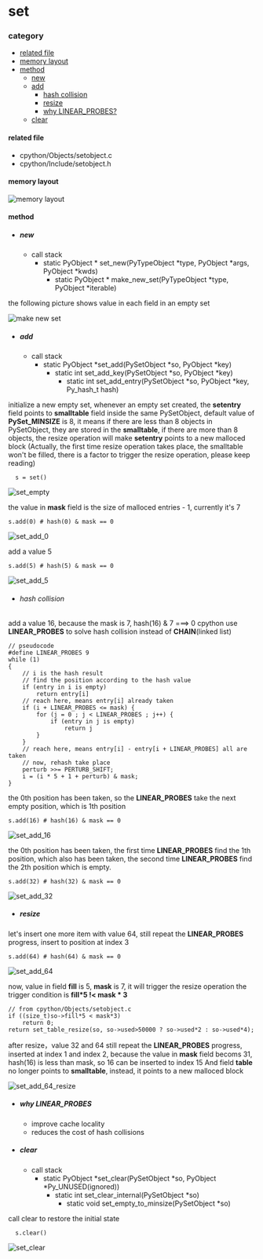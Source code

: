 # set

### category

* [related file](#related-file)
* [memory layout](#memory-layout)
* [method](#method)
	* [new](#new)
	* [add](#add)
		* [hash collision](#hash-collision)
		* [resize](#resize)
	    * [why LINEAR_PROBES?](#why-LINEAR_PROBES)
	* [clear](#clear)

#### related file
* cpython/Objects/setobject.c
* cpython/Include/setobject.h

#### memory layout

![memory layout](https://img-blog.csdnimg.cn/20190312123042232.png?x-oss-process=image/watermark,type_ZmFuZ3poZW5naGVpdGk,shadow_10,text_aHR0cHM6Ly9ibG9nLmNzZG4ubmV0L3FxXzMxNzIwMzI5,size_16,color_FFFFFF,t_70)

#### method

* ##### **new**
    * call stack
	    * static PyObject * set_new(PyTypeObject *type, PyObject *args, PyObject *kwds)
		    * static PyObject * make_new_set(PyTypeObject *type, PyObject *iterable)

the following picture shows value in each field in an empty set

![make new set](https://github.com/zpoint/CPython-Internals/blob/master/BasicObject/set/make_new_set.png)

* ##### **add**
    * call stack
        * static PyObject *set_add(PySetObject *so, PyObject *key)
		    * static int set_add_key(PySetObject *so, PyObject *key)
			    * static int set_add_entry(PySetObject *so, PyObject *key, Py_hash_t hash)


initialize a new empty set, whenever an empty set created, the **setentry** field points to **smalltable** field inside the same PySetObject, default value of **PySet_MINSIZE** is 8, it means if there are less than 8 objects in PySetObject, they are stored in the **smalltable**, if there are more than 8 objects, the resize operation will make **setentry** points to a new malloced block
(Actually, the first time resize operation takes place, the smalltable won't be filled, there is a factor to trigger the resize operation, please keep reading)

      s = set()

![set_empty](https://github.com/zpoint/CPython-Internals/blob/master/BasicObject/set/set_empty.png)

the value in **mask** field is the size of malloced entries - 1, currently it's 7

    s.add(0) # hash(0) & mask == 0

![set_add_0](https://github.com/zpoint/CPython-Internals/blob/master/BasicObject/set/set_add_0.png)

add a value 5

    s.add(5) # hash(5) & mask == 0

![set_add_5](https://github.com/zpoint/CPython-Internals/blob/master/BasicObject/set/set_add_5.png)

* ###### hash collision

add a value 16, because the mask is 7, hash(16) & 7 ===> 0
cpython use **LINEAR_PROBES** to solve hash collision instead of **CHAIN**(linked list)

    // pseudocode
    #define LINEAR_PROBES 9
    while (1)
    {
        // i is the hash result
        // find the position according to the hash value
        if (entry in i is empty)
        	return entry[i]
        // reach here, means entry[i] already taken
        if (i + LINEAR_PROBES <= mask) {
            for (j = 0 ; j < LINEAR_PROBES ; j++) {
            	if (entry in j is empty)
                	return j
            }
        }
        // reach here, means entry[i] - entry[i + LINEAR_PROBES] all are taken
        // now, rehash take place
        perturb >>= PERTURB_SHIFT;
        i = (i * 5 + 1 + perturb) & mask;
    }

the 0th position has been taken, so the **LINEAR_PROBES** take the next empty position, which is 1th position

    s.add(16) # hash(16) & mask == 0

![set_add_16](https://github.com/zpoint/CPython-Internals/blob/master/BasicObject/set/set_add_16.png)

the 0th position has been taken, the first time **LINEAR_PROBES** find the 1th position, which also has been taken, the second time **LINEAR_PROBES** find the 2th position which is empty.

    s.add(32) # hash(32) & mask == 0

![set_add_32](https://github.com/zpoint/CPython-Internals/blob/master/BasicObject/set/set_add_32.png)

* ##### **resize**

let's insert one more item with value 64, still repeat the **LINEAR_PROBES** progress, insert to position at index 3

    s.add(64) # hash(64) & mask == 0

![set_add_64](https://github.com/zpoint/CPython-Internals/blob/master/BasicObject/set/set_add_64.png)

now, value in field **fill** is 5, **mask** is 7, it will trigger the resize operation
the trigger condition is **fill*5 !< mask * 3**

	// from cpython/Objects/setobject.c
	if ((size_t)so->fill*5 < mask*3)
		return 0;
	return set_table_resize(so, so->used>50000 ? so->used*2 : so->used*4);

after resize，value 32 and 64 still repeat the **LINEAR_PROBES** progress, inserted at index 1 and index 2, because the value in **mask** field becoms 31, hash(16) is less than mask, so 16 can be inserted to index 15
And field **table** no longer points to **smalltable**, instead, it points to a new malloced block

![set_add_64_resize](https://github.com/zpoint/CPython-Internals/blob/master/BasicObject/set/set_add_64_resize.png)

* ##### **why LINEAR_PROBES**
    * improve cache locality
    * reduces the cost of hash collisions

* ##### **clear**
    * call stack
        * static PyObject *set_clear(PySetObject *so, PyObject *Py_UNUSED(ignored))
		    * static int set_clear_internal(PySetObject *so)
				* static void set_empty_to_minsize(PySetObject *so)

call clear to restore the initial state

      s.clear()

![set_clear](https://github.com/zpoint/CPython-Internals/blob/master/BasicObject/set/set_clear.png)